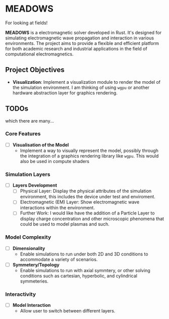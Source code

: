 # MEADOWS

For looking at fields! 

**MEADOWS** is a electromagnetic solver developed in Rust. It's designed for simulating electromagnetic wave propagation and interaction in various environments. The project aims to provide a flexible and efficient platform for both academic research and industrial applications in the field of computational electromagnetics.

## Project Objectives

- **Visualization**: Implement a visualization module to render the model of the simulation environment. I am thinking of using `wgpu` or another hardware abstraction layer for graphics rendering.

## TODOs

which there are many...

### Core Features

- [ ] **Visualisation of the Model**
  - Implement a way to visually represent the model, possibly through the integration of a graphics rendering library like `wgpu`. This would also be used in compute shaders

### Simulation Layers

- [ ] **Layers Development**
  - [ ] Physical Layer: Display the physical attributes of the simulation environment, this includes the device under test and enviroment.
  - [ ] Electromagnetic (EM) Layer: Show electromagnetic wave interactions within the environment.
  - [ ] Further Work: I would like have the addition of a Particle Layer to display charge concentration and other microscopic phenomena that could be used to model plasmas and such.

### Model Complexity

- [ ] **Dimensionality**
  - Enable simulations to run under both 2D and 3D conditions to accommodate a variety of scenarios.
- [ ] **Symmetery/Topology**
  - Enable simulations to run with axial symmtery, or other solving conditions such as cartesian, hyperbolic, and cylindrical symmeteries.

### Interactivity

- [ ] **Model Interaction**
  - Allow user to switch between different layers.

